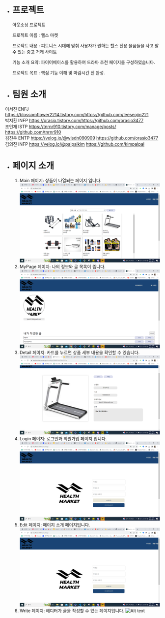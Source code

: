 - # 프로젝트

  아웃소싱 프로젝트

  프로젝트 이름 : 헬스 마켓

  프로젝트 내용 : 피트니스 시대에 맞춰 사용자가 원하는 헬스 전용 물품들을 사고 팔 수 있는 중고 거래 사이트


  기능 소개 요약: 파이어베이스를 활용하여 드라마 추천 페이지를 구성하였습니다.

  프로젝트 목표 : 핵심 기능 이해 및 마감시간 전 완성.

- # 팀원 소개

이서진 ENFJ https://blossomflower2214.tistory.com/https://github.com/leeseojin221 <br/>
박지환 INFP https://orasio.tistory.com/https://github.com/orasio3477 <br/>
조인재 ISTP https://tnrnr910.tistory.com/manage/posts/ https://github.com/tnrnr910 <br/>
김진우 ENTP https://velog.io/@wlsdn090909 https://github.com/orasio3477 <br/>
김의진 INFP https://velog.io/@palpalkim https://github.com/kimpalpal <br/>

- # 페이지 소개

  1. Main 페이지: 상품이 나열되는 페이지 입니다. ![Alt text](./src/assets/mainPage2.png)
  2. MyPage 페이지: 나의 정보와 글 목록이 뜹니다. ![Alt text](./src/assets/MyPage.png)
  3. Detail 페이지: 카드를 누르면 상품 세부 내용을 확인할 수 있습니다. ![Alt text](./src/assets/detailPage.png)
  4. Login 페이지: 로그인과 회원가입 페이지 입니다. ![Alt text](./src/assets/SingupPage.png)
  5. Edit 페이지: 페이지 소개 페이지입니다. ![Alt text](./src/assets/SingupPage.png)
  6. Write 페이지: 에디터가 글을 작성할 수 있는 페이지입니다. ![Alt text](./src/assets/Writemodal)
